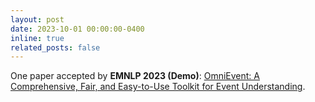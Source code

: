 ```yaml
---
layout: post
date: 2023-10-01 00:00:00-0400
inline: true
related_posts: false
---
```


One paper accepted by **EMNLP 2023 (Demo)**: [OmniEvent: A Comprehensive, Fair, and Easy-to-Use Toolkit for Event Understanding](https://aclanthology.org/2023.emnlp-demo.46.pdf).
